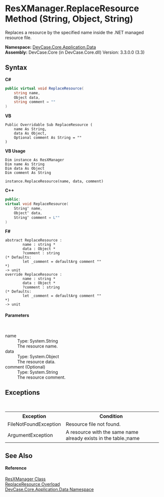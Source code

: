 # ResXManager.ReplaceResource Method (String, Object, String)
 

Replaces a resource by the specified name inside the .NET managed resource file.

**Namespace:**&nbsp;<a href="N_DevCase_Core_Application_Data">DevCase.Core.Application.Data</a><br />**Assembly:**&nbsp;DevCase.Core (in DevCase.Core.dll) Version: 3.3.0.0 (3.3)

## Syntax

**C#**<br />
``` C#
public virtual void ReplaceResource(
	string name,
	Object data,
	string comment = ""
)
```

**VB**<br />
``` VB
Public Overridable Sub ReplaceResource ( 
	name As String,
	data As Object,
	Optional comment As String = ""
)
```

**VB Usage**<br />
``` VB Usage
Dim instance As ResXManager
Dim name As String
Dim data As Object
Dim comment As String

instance.ReplaceResource(name, data, comment)
```

**C++**<br />
``` C++
public:
virtual void ReplaceResource(
	String^ name, 
	Object^ data, 
	String^ comment = L""
)
```

**F#**<br />
``` F#
abstract ReplaceResource : 
        name : string * 
        data : Object * 
        ?comment : string 
(* Defaults:
        let _comment = defaultArg comment ""
*)
-> unit 
override ReplaceResource : 
        name : string * 
        data : Object * 
        ?comment : string 
(* Defaults:
        let _comment = defaultArg comment ""
*)
-> unit 
```


#### Parameters
&nbsp;<dl><dt>name</dt><dd>Type: System.String<br />The resource name.</dd><dt>data</dt><dd>Type: System.Object<br />The resource data.</dd><dt>comment (Optional)</dt><dd>Type: System.String<br />The resource comment.</dd></dl>

## Exceptions
&nbsp;<table><tr><th>Exception</th><th>Condition</th></tr><tr><td>FileNotFoundException</td><td>Resource file not found.</td></tr><tr><td>ArgumentException</td><td>A resource with the same name already exists in the table.;name</td></tr></table>

## See Also


#### Reference
<a href="T_DevCase_Core_Application_Data_ResXManager">ResXManager Class</a><br /><a href="Overload_DevCase_Core_Application_Data_ResXManager_ReplaceResource">ReplaceResource Overload</a><br /><a href="N_DevCase_Core_Application_Data">DevCase.Core.Application.Data Namespace</a><br />